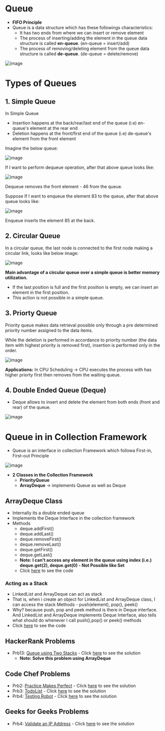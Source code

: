 # Queue

- **FIFO Principle**
- Queue is a data structure which has these followings characteristics:
  - It has two ends from where we can insert or remove element 
  - The process of inserting/adding the element in the queue data structure is called **en-queue**. (en-queue = insert/add) 
  - The process of removing/deleting element from the queue data structure is called **de-queue**. (de-queue = delete/remove)

![image](https://user-images.githubusercontent.com/70228962/171203574-c6541f9a-0dd2-4a39-989a-1bc563cd529f.png)

# Types of Queues

## 1. Simple Queue

In Simple Queue
  - Insertion happens at the back/rear/last end of the queue (i.e) en-queue's element at the rear end
  - Deletion happens at the front/first end of the queue (i.e) de-queue's element from the front element

Imagine the below queue:

![image](https://user-images.githubusercontent.com/70228962/171198327-4fe01a75-907c-4d0b-9554-e9b329661a0f.png)

If I want to perform dequeue operation, after that above queue looks like:

![image](https://user-images.githubusercontent.com/70228962/171198611-f26d314d-b7f4-4bd6-86c1-5f0b4e2268bf.png)

Dequeue removes the front element - 46 from the queue. 

Suppose If I want to enqueue the element 83 to the queue, after that above queue looks like:

![image](https://user-images.githubusercontent.com/70228962/171198915-8f81511b-3555-4d2b-96fc-1a35e9cecc0c.png)

Enqueue inserts the element 85 at the back.

## 2. Circular Queue

In a circular queue, the last node is connected to the first node making a circular link, looks like below image:

![image](https://user-images.githubusercontent.com/70228962/171199754-29b7e997-da6f-4133-80b3-54726bb36d46.png)

**Main advantage of a circular queue over a simple queue is better memory utilization.**  
  - If the last position is full and the first position is empty, we can insert an element in the first position. 
  - This action is not possible in a simple queue.

## 3. Priorty Queue

Priority queue makes data retrieval possible only through a pre determined priority number assigned to the data items.

While the deletion is performed in accordance to priority number (the data item with highest priority is removed first), insertion is performed only in the order.

![image](https://user-images.githubusercontent.com/70228962/171200492-60437bc7-f9d4-461f-ac04-f93aff1d31d5.png)

**Applications:**  In CPU Scheduling -> CPU executes the process with has higher priorty first then removes from the waiting queue.

## 4. Double Ended Queue (Deque)

-  Deque allows to insert and delete the element from both ends (front and rear) of the queue.

![image](https://user-images.githubusercontent.com/70228962/171202645-ed14d6b6-b719-45a7-a1f7-de11e6d3087f.png)

# Queue in  in Collection Framework

- Queue is an interface in collection Framework which followa First-in, First-out Principle

![image](https://user-images.githubusercontent.com/70228962/171795635-3b894c2d-ef27-4353-b715-92b7fdc7a081.png)

- **2 Classes in the Collection Framework**
  - **PriorityQueue**
  - **ArrayDeque** -> implements Queue as well as Deque

## ArrayDeque Class
- Internally its a double ended queue
- Implements the Deque Interface in the collection framework
- Methods
  - deque.addFirst()
  - deque.addLast()
  - deque.removeFirst()
  - deque.removeLast()
  - deque.getFirst()
  - deque.getLast()
  - **Note: I can't access any element in the queue using index (i.e.) deque.get(2), deque.get(0) - Not Possible like Set**
  - Click [here](./ArrayDequeDemo.java) to see the code

### Acting as a Stack

- LinkedList and ArrayDeque can act as stack
- That is, when i create an object for LinkedList and ArrayDeque class, I can access the stack Methods - push(element), pop(), peek()
- Why? because push, pop and peek method is there in Deque interface. And LinkedList and ArrayDeque implements Deque Interface, also tells what should do whenever I call push(),pop() or peek() methods
- Click [here](./ActsAsStack.java) to see the code

## HackerRank Problems

- Prb13: [Queue using Two Stacks](https://www.hackerrank.com/challenges/queue-using-two-stacks/problem) - Click [here](./HRPrb13.java) to see the solution
  - **Note: Solve this problem using ArrayDeque** 

## Code Chef Problems

- Prb2: [Practice Makes Perfect](https://www.codechef.com/submit-v2/PRACTICEPERF) - Click [here](./CCPrb2.java) to see the solution
- Prb3: [TodoList](https://www.codechef.com/submit-v2/TODOLIST) - Click [here](./CCPrb3.java) to see the solution
- Prb4: [Testing Robot](https://www.codechef.com/submit-v2/TSTROBOT) - Click [here](./CCPrb3.java) to see the solution

## Geeks for Geeks Problems
- Prb4: [Validate an IP Address](https://practice.geeksforgeeks.org/problems/validate-an-ip-address-1587115621/1/?page=1&company%5b%5d=Microsoft&category%5b%5d=Strings&sortBy=submissions) -  Click [here](./GFGPrb4.java) to see the solution

